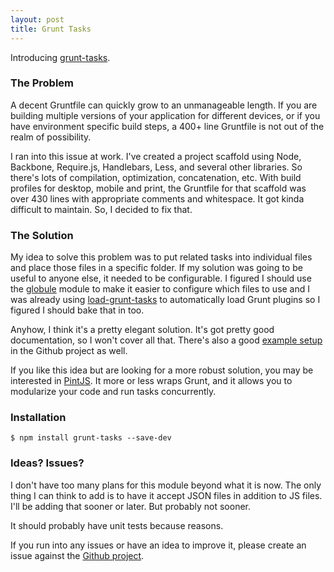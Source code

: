 ```yaml
---
layout: post
title: Grunt Tasks
---
```


Introducing [grunt-tasks](http://marcusellis05.github.io/grunt-tasks/).

### The Problem

A decent Gruntfile can quickly grow to an unmanageable length.  If you are building multiple versions of your application for different devices, or if you have environment specific build steps, a 400+ line Gruntfile is not out of the realm of possibility.

I ran into this issue at work.  I've created a project scaffold using Node, Backbone, Require.js, Handlebars, Less, and several other libraries.  So there's lots of compilation, optimization, concatenation, etc.  With build profiles for desktop, mobile and print, the Gruntfile for that scaffold was over 430 lines with appropriate comments and whitespace.  It got kinda difficult to maintain.  So, I decided to fix that.

### The Solution

My idea to solve this problem was to put related tasks into individual files and place those files in a specific folder.  If my solution was going to be useful to anyone else, it needed to be configurable.  I figured I should use the [globule](https://www.npmjs.org/package/globule) module to make it easier to configure which files to use and I was already using [load-grunt-tasks](https://www.npmjs.org/package/load-grunt-tasks) to automatically load Grunt plugins so I figured I should bake that in too.

Anyhow, I think it's a pretty elegant solution. It's got pretty good documentation, so I won't cover all that.  There's also a good [example setup](https://github.com/marcusellis05/grunt-tasks/tree/master/example) in the Github project as well.

If you like this idea but are looking for a more robust solution, you may be interested in [PintJS](http://www.pintjs.com).  It more or less wraps Grunt, and it allows you to modularize your code and run tasks concurrently.

### Installation

    $ npm install grunt-tasks --save-dev

### Ideas? Issues?

I don't have too many plans for this module beyond what it is now.  The only thing I can think to add is to have it accept JSON files in addition to JS files.  I'll be adding that sooner or later.  But probably not sooner.

It should probably have unit tests because reasons.

If you run into any issues or have an idea to improve it, please create an issue against the [Github project](https://github.com/marcusellis05/grunt-tasks/issues).
